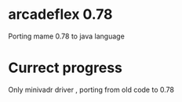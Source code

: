 # arcadeflex 0.78

Porting mame 0.78 to java language

Currect progress
================
Only minivadr driver , porting from old code to 0.78
